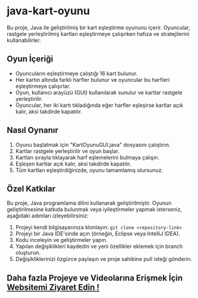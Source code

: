 # java-kart-oyunu


Bu proje, Java ile geliştirilmiş bir kart eşleştirme oyununu içerir. Oyuncular, rastgele yerleştirilmiş kartları eşleştirmeye çalışırken hafıza ve stratejilerini kullanabilirler.

## Oyun İçeriği

- Oyuncuların eşleştirmeye çalıştığı 16 kart bulunur.
- Her kartın altında farklı harfler bulunur ve oyuncular bu harfleri eşleştirmeye çalışırlar.
- Oyun, kullanıcı arayüzü (GUI) kullanılarak sunulur ve kartlar rastgele yerleştirilir.
- Oyuncular, her iki kartı tıkladığında eğer harfler eşleşirse kartlar açık kalır, aksi takdirde kapatılır.

## Nasıl Oynanır

1. Oyunu başlatmak için "KartOyunuGUI.java" dosyasını çalıştırın.
2. Kartlar rastgele yerleştirilir ve oyun başlar.
3. Kartları sırayla tıklayarak harf eşlemelerini bulmaya çalışın.
4. Eşleşen kartlar açık kalır, aksi takdirde kapatılır.
5. Tüm kartları eşleştirdiğinizde, oyunu tamamlamış olursunuz.

## Özel Katkılar

Bu proje, Java programlama dilini kullanarak geliştirilmiştir. Oyunun geliştirilmesine katkıda bulunmak veya iyileştirmeler yapmak isterseniz, aşağıdaki adımları izleyebilirsiniz:

1. Projeyi kendi bilgisayarınıza klonlayın: `git clone <repository-link>`
2. Projeyi bir Java IDE'sinde açın (örneğin, Eclipse veya IntelliJ IDEA).
3. Kodu inceleyin ve geliştirmeler yapın.
4. Yapılan değişiklikleri kaydedin ve yeni özellikler eklemek için branch oluşturun.
5. Değişikliklerinizi özgürce paylaşın ve proje sahibine pull isteği gönderin.

## Daha fazla Projeye ve Videolarına Erişmek İçin [Websitemi Ziyaret Edin !](https://ayazaktas.netlify.app)


